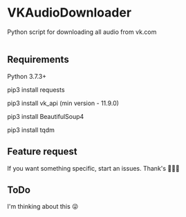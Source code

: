 # VKAudioDownloader
Python script for downloading all audio from vk.com

![]()

## Requirements
Python 3.7.3+

pip3 install requests

pip3 install vk_api (min version - 11.9.0)

pip3 install BeautifulSoup4			

pip3 install tqdm

## Feature request
If you want something specific, start an issues. Thank's 🙋🏽‍♂️

## ToDo
I'm thinking about this 😜
